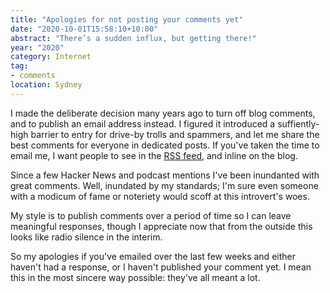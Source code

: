 ```yaml
---
title: "Apologies for not posting your comments yet"
date: "2020-10-01T15:58:10+10:00"
abstract: "There’s a sudden influx, but getting there!"
year: "2020"
category: Internet
tag:
- comments
location: Sydney
---
```

I made the deliberate decision many years ago to turn off blog comments, and to publish an email address instead. I figured it introduced a suffiently-high barrier to entry for drive-by trolls and spammers, and let me share the best comments for everyone in dedicated posts. If you've taken the time to email me, I want people to see in the [RSS feed](https://rubenerd.com/feed/), and inline on the blog.

Since a few Hacker News and podcast mentions I've been inundanted with great comments. Well, inundated by my standards; I'm sure even someone with a modicum of fame or noteriety would scoff at this introvert's woes.

My style is to publish comments over a period of time so I can leave meaningful responses, though I appreciate now that from the outside this looks like radio silence in the interim.

So my apologies if you've emailed over the last few weeks and either haven't had a response, or I haven't published your comment yet. I mean this in the most sincere way possible: they've all meant a lot.

